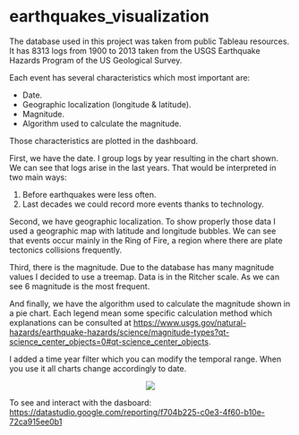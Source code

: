 # earthquakes_visualization

The database used in this project was taken from public Tableau resources. It has 8313 logs from 1900 to 2013 taken from the USGS Earthquake Hazards Program of the US Geological Survey.

Each event has several characteristics which most important are: 
- Date.
- Geographic localization (longitude & latitude).
- Magnitude.
- Algorithm used to calculate the magnitude.

Those characteristics are plotted in the dashboard.

First, we have the date. I group logs by year resulting in the chart shown. We can see that logs arise in the last years. That would be interpreted in two main ways:
1. Before earthquakes were less often.
2. Last decades we could record more events thanks to technology.

Second, we have geographic localization. To show properly those data I used a geographic map with latitude and longitude bubbles. We can see that events occur mainly in the Ring of Fire, a region where there are plate tectonics collisions frequently.

Third, there is the magnitude. Due to the database has many magnitude values I decided to use a treemap. Data is in the Ritcher scale. As we can see 6 magnitude is the most frequent.

And finally, we have the algorithm used to calculate the magnitude shown in a pie chart. Each legend mean some specific calculation method which explanations can be consulted at https://www.usgs.gov/natural-hazards/earthquake-hazards/science/magnitude-types?qt-science_center_objects=0#qt-science_center_objects.

I added a time year filter which you can modify the temporal range. When you use it all charts change accordingly to date.

<p align="center">
  <img src="https://user-images.githubusercontent.com/81604875/120688691-edc9cb80-c468-11eb-8a6b-9f0401833af5.png"/>
</p>

To see and interact with the dasboard:
https://datastudio.google.com/reporting/f704b225-c0e3-4f60-b10e-72ca915ee0b1

